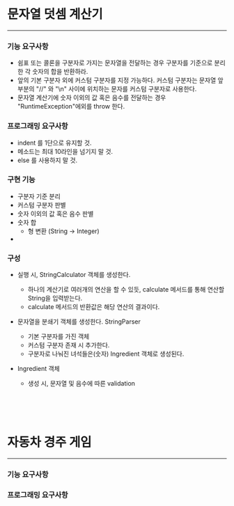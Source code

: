 # 문자열 덧셈 계산기

---

### 기능 요구사항
* 쉼표 또는 콜론을 구분자로 가지는 문자열을 전달하는 경우 구분자를 기준으로 분리한 각 숫자의 합을 반환하라.
* 앞의 기본 구분자 외에 커스텀 구분자를 지정 가능하다. 커스텀 구분자는 문자열 앞부분의 "//" 와 "\n" 사이에 위치하는 문자를 커스텀 구분자로 사용한다.
* 문자열 계산기에 숫자 이외의 값 혹은 음수를 전달하는 경우 "RuntimeException"에외를 throw 한다.

### 프로그래밍 요구사항
* indent 를 1단으로 유지할 것.
* 메소드는 최대 10라인을 넘기지 말 것.
* else 를 사용하지 말 것.

### 구현 기능
* 구분자 기준 분리
* 커스텀 구분자 판별
* 숫자 이외의 값 혹은 음수 판별
* 숫자 합
  * 형 변환 (String -> Integer)
* 

### 구성
* 실행 시, StringCalculator 객체를 생성한다.
  * 하나의 계산기로 여러개의 연산을 할 수 있듯, calculate 메서드를 통해 연산할 String을 입력받는다.
  * calculate 메서드의 반환값은 해당 연산의 결과이다.

* 문자열을 분쇄기 객체를 생성한다. StringParser
  * 기본 구분자를 가진 객체
  * 커스텀 구분자 존재 시 추가한다.
  * 구분자로 나눠진 녀석들은(숫자) Ingredient 객체로 생성된다.
* Ingredient 객체
  * 생성 시, 문자열 및 음수에 따른 validation

<br>
<br>
<br>


# 자동차 경주 게임

---

### 기능 요구사항


### 프로그래밍 요구사항